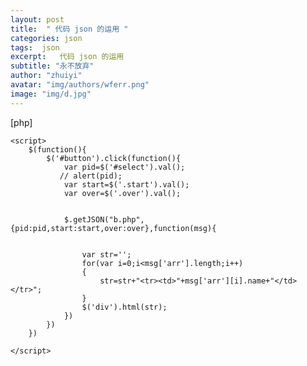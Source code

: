 ```yaml
---
layout: post
title:  " 代码 json 的运用 "
categories: json
tags:  json
excerpt:   代码 json 的运用 
subtitle: "永不放弃"
author: "zhuiyi"
avatar: "img/authors/wferr.png"
image: "img/d.jpg"
---
```


[php] 

    <script>  
        $(function(){  
            $('#button').click(function(){  
                var pid=$('#select').val();  
               // alert(pid);  
                var start=$('.start').val();  
                var over=$('.over').val();  
      
      
                $.getJSON("b.php",{pid:pid,start:start,over:over},function(msg){  
      
      
                    var str='';  
                    for(var i=0;i<msg['arr'].length;i++)  
                    {  
                        str=str+"<tr><td>"+msg['arr'][i].name+"</td></tr>";  
                    }  
                    $('div').html(str);  
                })  
            })  
        })  
      
    </script>  




 


